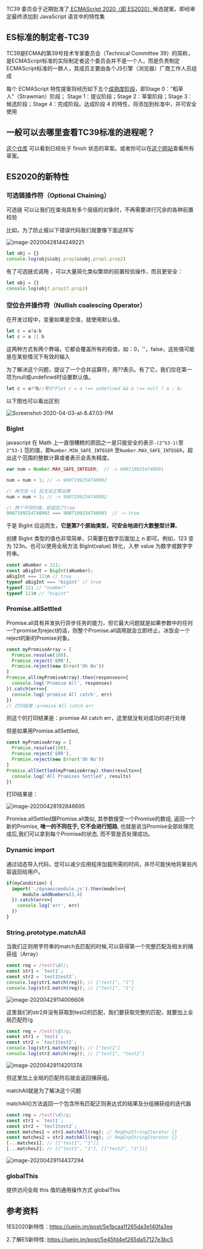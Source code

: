 TC39 委员会于近期批准了[ ECMAScript 2020（即 ES2020）](https://github.com/tc39/ecma262/releases/tag/es2020)候选提案，即经审定最终添加到 JavaScript 语言中的特性集

## ES标准的制定者-TC39

TC39是ECMA的第39号技术专家委员会（Technical Committee 39）的简称，是ECMAScript标准的实际制定者这个委员会并不是一个人，而是负责制定ECMAScript标准的一群人，其成员主要由各个JS引擎（浏览器）厂商工作人员组成

每个 ECMAScript 特性提案将经历如下五个[成熟度阶段](https://tc39.github.io/process-document/)，即Stage 0：“稻草人”（Strawman）阶段； Stage 1：提议阶段；Stage 2：草案阶段；Stage 3：候选阶段；Stage 4：完成阶段。达成阶段 4 的特性，将添加到标准中，并可安全使用

## 一般可以去哪里查看TC39标准的进程呢？

[这个仓库](https://github.com/tc39/proposals/blob/master/finished-proposals.md) 可以看到已经处于 finish 状态的草案。或者你可以在[这个网站](https://prop-tc39.now.sh/)查看所有草案。

## ES2020的新特性

### 可选链操作符（Optional Chaining）

可选链 可以让我们在查询具有多个层级的对象时，不再需要进行冗余的各种前置校验

比如，为了防止报以下错误代码我们就要像下面这样写

![image-20200428144249221](./img/image-20200428144249221.png)

```javascript
let obj = {}
console.log(obj&&obj.prop1&&obj.prop1.prop2)
```

有了可选链式调用 ，可以大量简化类似繁琐的前置校验操作，而且更安全：

```javascript
let obj = {}
console.log(obj?.prop1?.prop2)
```



### 空位合并操作符（Nullish coalescing Operator）

在开发过程中，变量如果是空值，就使用默认值，

```javascript
let c = a?a:b
let c = a || b
```

这两种方式有两个弊端，它都会覆盖所有的假值，如：0，''，false，这些值可能是在某些情况下有效的输入

为了解决这个问题，提议了一个合并运算符，用??表示。有了它，我们仅在第一项为null或undefined时设置默认值。

```javascript
let c = a??b//等价于let c = a !== undefined && a !== null ? a : b;
```

以下图也可以看出区别

![Screenshot-2020-04-03-at-8.47.03-PM](./img/Screenshot-2020-04-03-at-8.47.03-PM.png)

### BigInt

javascript 在 Math 上一直很糟糕的原因之一是只能安全的表示`-(2^53-1)`至 `2^53-1` 范的值，即`Number.MIN_SAFE_INTEGER` 至`Number.MAX_SAFE_INTEGER`，超出这个范围的整数计算或者表示会丢失精度。

```javascript
var num = Number.MAX_SAFE_INTEGER;  // -> 9007199254740991

num = num + 1; // -> 9007199254740992

// 再次加 +1 后无法正常运算
num = num + 1; // -> 9007199254740992

// 两个不同的值，却返回了true
9007199254740992 === 9007199254740993  // -> true

```

于是 BigInt 应运而生，**它是第7个原始类型，可安全地进行大数整型计算**。

创建 BigInt 类型的值也非常简单，只需要在数字后面加上 n 即可。例如，123 变为 123n。也可以使用全局方法 BigInt(value) 转化，入参 value 为数字或数字字符串。

```javascript
const aNumber = 111;
const aBigInt = BigInt(aNumber);
aBigInt === 111n // true
typeof aBigInt === 'bigint' // true
typeof 111 // "number"
typeof 111n // "bigint"
```



### Promise.allSettled

Promise.all具有并发执行异步任务的能力，但它最大问题就是如果参数中的任何一个promise为reject的话，则整个Promise.all调用就会立即终止，冰饭会一个reject的新的Promise对象。

```javascript
const myPromiseArray = [
  Promise.resolve(100),
  Promise.reject('ERR'),
  Promise.reject(new Error('Oh No'))
]
Promise.all(myPromiseArray).then(responses=>{
  console.log('Promise All', responses)
}).catch(err=>{
  console.log('promise All catch', err)
})
// 打印结果：promise All catch err
```

则这个的打印结果是：promise All catch err，这里就没有对成功的进行处理



但是如果用Promise.allSettled,

```javascript
const myPromiseArray = [
  Promise.resolve(100),
  Promise.reject('ERR'),
  Promise.reject(new Error('Oh No'))
]
Promise.allSettled(myPromiseArray).then(results=>{
  console.log('All Promises Settled', results)
})
```

打印结果是：

![image-20200428192846695](./img/image-20200428192846695.png)

Promise.allSettled跟Promise.all类似, 其参数接受一个Promise的数组, 返回一个新的Promise, **唯一的不同在于, 它不会进行短路**, 也就是说当Promise全部处理完成后,我们可以拿到每个Promise的状态, 而不管是否处理成功。

### Dynamic import

通过动态导入代码，您可以减少应用程序加载所需的时间，并尽可能快地将某些内容返回给用户。

```javascript
if(myCondition) {
  import('./dynamicmodule.js').then(model=>{
      module.addNumbers(3,4)
  }).catch(err=>{
    console.log('err', err)
  })
}
```

###  String.prototype.matchAll

当我们正则用字符串的match去匹配的时候,可以获得第一个完整匹配及相关的捕获组（Array）

```javascript
const reg = /test(\d)/;
const str1 = `test1`;
const str2 = `test1test2`;
console.log(str1.match(reg)); // ["test1", "1"]
console.log(str2.match(reg)); // ["test1", "1"]
```

![image-20200429114006608](./img/image-20200429114006608.png)

这里我们的str2并没有获取到test2的匹配，我们要获取完整的匹配，就要加上全局匹配符/g

```javascript
const reg = /test(\d)/g;
const str1 = `test1`;
const str2 = `test1test2`;
console.log(str1.match(reg)); // ["test1"]
console.log(str2.match(reg)); // ["test1", "test2"]
```

![image-20200429114201374](./img/image-20200429114201374.png)

但这里加上全局的匹配符后就会返回捕获组。

matchAll就是为了解决这个问题

matchAll()方法返回一个包含所有匹配正则表达式的结果及分组捕获组的迭代器

```javascript
const reg = /test(\d)/g;
const str1 = `test1`;
const str2 = `test1test2`;
const matches1 = str1.matchAll(reg); // RegExpStringIterator {}
const matches2 = str2.matchAll(reg); // RegExpStringIterator {}
[...matches1]; // [["test1", "1"]]
[...matches2]; // [["test1", "1"], [["test2", "2"]]]
```

![image-20200429114437294](./img/image-20200429114437294.png)

### globalThis

提供访问全局 this 值的通用操作方式 globalThis

##  参考资料

1ES2020新特性：https://juejin.im/post/5e1bcaa1f265da3e140fa3ee

2.了解ES新特性: https://juejin.im/post/5e45fd4ef265da57127e3bc5

